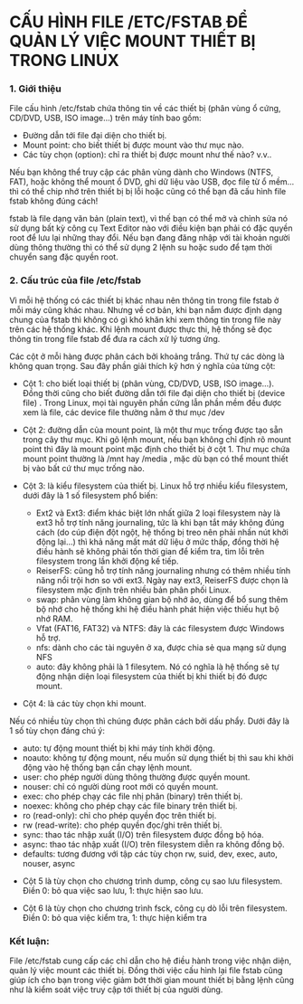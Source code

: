 # CẤU HÌNH FILE /ETC/FSTAB ĐỂ QUẢN LÝ VIỆC MOUNT THIẾT BỊ TRONG LINUX
### 1. Giới thiệu
File cấu hình /etc/fstab chứa thông tin về các thiết bị (phân vùng ổ cứng, CD/DVD, USB, ISO image…) trên máy tính bao gồm:
+ Đường dẫn tới file đại diện cho thiết bị.
+ Mount point: cho biết thiết bị được mount vào thư mục nào.
+ Các tùy chọn (option): chỉ ra thiết bị được mount như thế nào?
v.v..

Nếu bạn không thể truy cập các phân vùng dành cho Windows (NTFS, FAT), hoặc không thể mount ổ DVD, ghi dữ liệu vào USB, đọc file từ ổ mềm… thì có thể chip nhớ trên thiết bị bị lỗi hoặc cũng có thể bạn đã cấu hình file fstab không đúng cách!

fstab là file dạng văn bản (plain text), vì thế bạn có thể mở và chỉnh sửa nó sử dụng bất kỳ công cụ Text Editor nào với điều kiện bạn phải có đặc quyền root để lưu lại những thay đổi. Nếu bạn đang đăng nhập với tài khoản người dùng thông thường thì có thể sử dụng 2 lệnh su hoặc sudo để tạm thời chuyển sang đặc quyền root.

### 2. Cấu trúc của file /etc/fstab
Vì mỗi hệ thống có các thiết bị khác nhau nên thông tin trong file fstab ở mỗi máy cũng khác nhau. Nhưng về cơ bản, khi bạn nắm được định dạng chung của fstab thì không có gì khó khăn khi xem thông tin trong file này trên các hệ thống khác. Khi lệnh mount được thực thi, hệ thống sẽ đọc thông tin trong file fstab để đưa ra cách xử lý tương ứng. 

Các cột ở mỗi hàng được phân cách bởi khoảng trắng. Thứ tự các dòng là không quan trọng. Sau đây phần giải thích kỹ hơn ý nghĩa của từng cột:
+ Cột 1: cho biết loại thiết bị (phân vùng, CD/DVD, USB, ISO image…). Đồng thời cũng cho biết đường dẫn tới file đại diện cho thiết bị (device file) . Trong Linux, mọi tài nguyên phần cứng lẫn phần mềm đều được xem là file, các device file thường nằm ở thư mục /dev

+ Cột 2: đường dẫn của mount point, là một thư mục trống được tạo sẵn trong cây thư mục. Khi gõ lệnh mount, nếu bạn không chỉ định rõ mount point thì đây là mount point mặc định cho thiết bị ở cột 1. Thư mục chứa mount point thường là /mnt hay /media , mặc dù bạn có thể mount thiết bị vào bất cứ thư mục trống nào.

+ Cột 3: là kiểu filesystem của thiết bị. Linux hỗ trợ nhiều kiểu filesystem, dưới đây là 1 số filesystem phổ biến:

  * Ext2 và Ext3: điểm khác biệt lớn nhất giữa 2 loại filesystem này là ext3 hỗ trợ tính năng journaling, tức là khi bạn tắt máy không đúng cách (do cúp điện đột ngột, hệ thống bị treo nên phải nhấn nút khởi động lại…) thì khả năng mất mát dữ liệu ở mức thấp, đồng thời hệ điều hành sẽ không phải tốn thời gian để kiểm tra, tìm lỗi trên filesystem trong lần khởi động kế tiếp.
  * ReiserFS: cũng hỗ trợ tính năng journaling nhưng có thêm nhiều tính năng nổi trội hơn so với ext3. Ngày nay ext3, ReiserFS được chọn là filesystem mặc định trên nhiều bản phân phối Linux.
  * swap: phân vùng làm không gian bộ nhớ ảo, dùng để bổ sung thêm bộ nhớ cho hệ thống khi hệ điều hành phát hiện việc thiếu hụt bộ nhớ RAM.
  * Vfat (FAT16, FAT32) và NTFS: đây là các filesystem được Windows hỗ trợ.
  * nfs: dành cho các tài nguyên ở xa, được chia sẻ qua mạng sử dụng NFS
  * auto: đây không phải là 1 filesytem. Nó có nghĩa là hệ thống sẽ tự động nhận diện loại filesystem của thiết bị khi thiết bị đó được mount.

+ Cột 4: là các tùy chọn khi mount.

Nếu có nhiều tùy chọn thì chúng được phân cách bởi dấu phẩy. Dưới đây là 1 số tùy chọn đáng chú ý:
* auto: tự động mount thiết bị khi máy tính khởi động.
* noauto: không tự động mount, nếu muốn sử dụng thiết bị thì sau khi khởi động vào hệ thống bạn cần chạy lệnh mount.
* user: cho phép người dùng thông thường được quyền mount.
* nouser: chỉ có người dùng root mới có quyền mount.
* exec: cho phép chạy các file nhị phân (binary) trên thiết bị.
* noexec: không cho phép chạy các file binary trên thiết bị.
* ro (read-only): chỉ cho phép quyền đọc trên thiết bị.
* rw (read-write): cho phép quyền đọc/ghi trên thiết bị.
* sync: thao tác nhập xuất (I/O) trên filesystem được đồng bộ hóa.
* async: thao tác nhập xuất (I/O) trên filesystem diễn ra không đồng bộ.
* defaults: tương đương với tập các tùy chọn rw, suid, dev, exec, auto, nouser, async

+ Cột 5 là tùy chọn cho chương trình dump, công cụ sao lưu filesystem. Điền 0: bỏ qua việc sao lưu, 1: thực hiện sao lưu.

+ Cột 6 là tùy chọn cho chương trình fsck, công cụ dò lỗi trên filesystem. Điền 0: bỏ qua việc kiểm tra, 1: thực hiện kiểm tra

### Kết luận:
File /etc/fstab cung cấp các chỉ dẫn cho hệ điều hành trong việc nhận diện, quản lý việc mount các thiết bị. Đồng thời việc cấu hình lại file fstab cũng giúp ích cho bạn trong việc giảm bớt thời gian mount thiết bị bằng lệnh cũng như là kiểm soát việc truy cập tới thiết bị của người dùng.